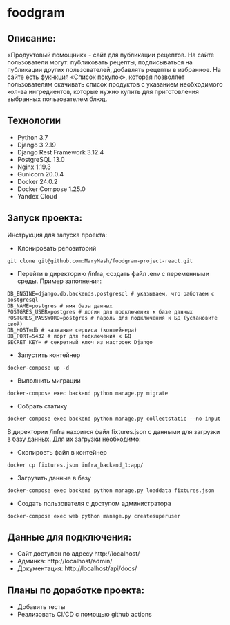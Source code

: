# foodgram

## Описание:
«Продуктовый помощник» - сайт для публикации рецептов. На сайте пользователи могут: публиковать рецепты, подписываться на публикации других пользователей, добавлять рецепты в избранное. На сайте есть фукнкция «Список покупок», которая позволяет пользователям скачивать список продуктов с указанием необходимого кол-ва ингредиентов, которые нужно купить для приготовления выбранных пользователем блюд. 

## Технологии
- Python 3.7
- Django 3.2.19
- Django Rest Framework 3.12.4
- PostgreSQL 13.0
- Nginx 1.19.3
- Gunicorn 20.0.4
- Docker 24.0.2
- Docker Compose 1.25.0
- Yandex Cloud

## Запуск проекта:

Инструкция для запуска проекта:

* Клонировать репозиторий

```
git clone git@github.com:MaryMash/foodgram-project-react.git
```

* Перейти в директорию /infra, создать файл .env с переменными среды. Пример заполнения:

```
DB_ENGINE=django.db.backends.postgresql # указываем, что работаем с postgresql
DB_NAME=postgres # имя базы данных
POSTGRES_USER=postgres # логин для подключения к базе данных
POSTGRES_PASSWORD=postgres # пароль для подключения к БД (установите свой)
DB_HOST=db # название сервиса (контейнера)
DB_PORT=5432 # порт для подключения к БД 
SECRET_KEY= # секретный ключ из настроек Django
```

* Запустить контейнер

```
docker-compose up -d
```

* Выполнить миграции

```
docker-compose exec backend python manage.py migrate
```

* Собрать статику

```
docker-compose exec backend python manage.py collectstatic --no-input 
```

В директории /infra нахоится файл fixtures.json c данными для загрузки в базу данных. Для их загрузки необходимо:

* Скопировть файл в контейнер
```
docker cp fixtures.json infra_backend_1:app/
```
* Загрузить данные в базу
```
docker-compose exec backend python manage.py loaddata fixtures.json
```
* Создать пользователя с доступом администратора
```
docker-compose exec web python manage.py createsuperuser
```
## Данные для подключения:
- Сайт доступен по адресу http://localhost/
- Админка: http://localhost/admin/
- Документация: http://localhost/api/docs/

## Планы по доработке проекта:
- Добавить тесты
- Реализовать СI/CD c помощью github actions